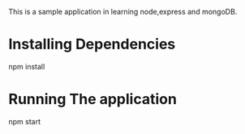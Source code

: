 This is a sample application in learning node,express and mongoDB.

# Installing Dependencies

npm install

# Running The application

npm start
